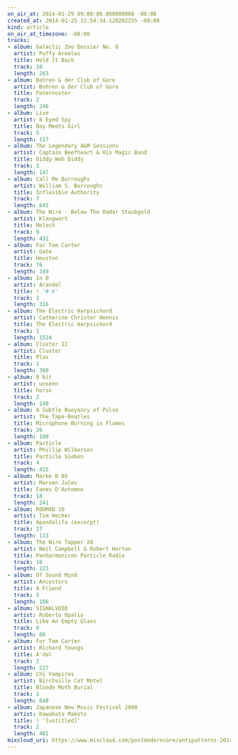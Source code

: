 ```yaml
---
on_air_at: 2014-01-29 09:00:00.000000000 -08:00
created_at: 2014-01-25 13:54:34.120202255 -08:00
kind: article
on_air_at_timezone: -08:00
tracks:
- album: Galactic Zoo Dossier No. 8
  artist: Puffy Areolas
  title: Hold It Back
  track: 10
  length: 263
- album: Bohren & der Club of Gore
  artist: Bohren & der Club of Gore
  title: Paternoster
  track: 2
  length: 246
- album: Live
  artist: 8 Eyed Spy
  title: Boy Meets Girl
  track: 5
  length: 117
- album: The Legendary A&M Sessions
  artist: Captain Beefheart & His Magic Band
  title: Diddy Wah Diddy
  track: 1
  length: 147
- album: Call Me Burroughs
  artist: William S. Burroughs
  title: Inflexible Authority
  track: 7
  length: 645
- album: The Wire - Below The Radar Staubgold
  artist: Klangwart
  title: Moloch
  track: 9
  length: 432
- album: For Tom Carter
  artist: Gate
  title: Houston
  track: 76
  length: 349
- album: In D
  artist: Arandel
  title: ! '# 6'
  track: 3
  length: 316
- album: The Electric Harpsichord
  artist: Catherine Christer Hennix
  title: The Electric Harpsichord
  track: 1
  length: 1524
- album: Cluster II
  artist: Cluster
  title: Plas
  track: 1
  length: 380
- album: 8 bit
  artist: unseen
  title: horse
  track: 2
  length: 140
- album: A Subtle Buoyancy of Pulse
  artist: The Tape-Beatles
  title: Microphone Burning in Flames
  track: 26
  length: 190
- album: Particle
  artist: Phillip Wilkerson
  title: Particle Sieben
  track: 4
  length: 415
- album: Marke B 05
  artist: Marsen Jules
  title: Fanes D'Automne
  track: 18
  length: 241
- album: ROOM40 10
  artist: Tim Hecker
  title: Apondalifa (excerpt)
  track: 27
  length: 113
- album: The Wire Tapper 28
  artist: Neil Campbell & Robert Horton
  title: Panharmonicon Particle Radio
  track: 16
  length: 223
- album: Of Sound Mind
  artist: Ancestors
  title: A Friend
  track: 5
  length: 186
- album: SIGNALVOID
  artist: Roberto Opalio
  title: Like An Empty Glass
  track: 0
  length: 60
- album: For Tom Carter
  artist: Richard Youngs
  title: A'dol
  track: 2
  length: 227
- album: Chi Vampires
  artist: Birchville Cat Motel
  title: Blonde Moth Burial
  track: 1
  length: 648
- album: Japanese New Music Festival 2008
  artist: Kawabata Makoto
  title: ! '[untitled]'
  track: 2
  length: 481
mixcloud_uri: https://www.mixcloud.com/postmoderncore/antipatterns-2014-01-29/
---
```

